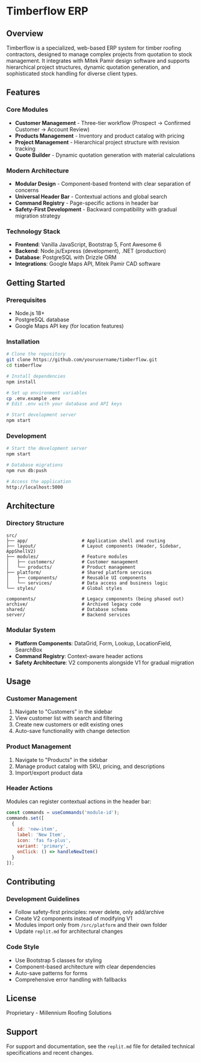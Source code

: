 # Timberflow ERP

## Overview
Timberflow is a specialized, web-based ERP system for timber roofing contractors, designed to manage complex projects from quotation to stock management. It integrates with Mitek Pamir design software and supports hierarchical project structures, dynamic quotation generation, and sophisticated stock handling for diverse client types.

## Features

### Core Modules
- **Customer Management** - Three-tier workflow (Prospect → Confirmed Customer → Account Review)
- **Products Management** - Inventory and product catalog with pricing
- **Project Management** - Hierarchical project structure with revision tracking
- **Quote Builder** - Dynamic quotation generation with material calculations

### Modern Architecture
- **Modular Design** - Component-based frontend with clear separation of concerns
- **Universal Header Bar** - Contextual actions and global search
- **Command Registry** - Page-specific actions in header bar
- **Safety-First Development** - Backward compatibility with gradual migration strategy

### Technology Stack
- **Frontend**: Vanilla JavaScript, Bootstrap 5, Font Awesome 6
- **Backend**: Node.js/Express (development), .NET (production)
- **Database**: PostgreSQL with Drizzle ORM
- **Integrations**: Google Maps API, Mitek Pamir CAD software

## Getting Started

### Prerequisites
- Node.js 18+ 
- PostgreSQL database
- Google Maps API key (for location features)

### Installation
```bash
# Clone the repository
git clone https://github.com/yourusername/timberflow.git
cd timberflow

# Install dependencies
npm install

# Set up environment variables
cp .env.example .env
# Edit .env with your database and API keys

# Start development server
npm start
```

### Development
```bash
# Start the development server
npm start

# Database migrations
npm run db:push

# Access the application
http://localhost:5000
```

## Architecture

### Directory Structure
```
src/
├── app/                    # Application shell and routing
├── layout/                 # Layout components (Header, Sidebar, AppShellV2)
├── modules/                # Feature modules
│   ├── customers/          # Customer management
│   └── products/           # Product management
├── platform/               # Shared platform services
│   ├── components/         # Reusable UI components
│   └── services/           # Data access and business logic
└── styles/                 # Global styles

components/                 # Legacy components (being phased out)
archive/                    # Archived legacy code
shared/                     # Database schema
server/                     # Backend services
```

### Modular System
- **Platform Components**: DataGrid, Form, Lookup, LocationField, SearchBox
- **Command Registry**: Context-aware header actions
- **Safety Architecture**: V2 components alongside V1 for gradual migration

## Usage

### Customer Management
1. Navigate to "Customers" in the sidebar
2. View customer list with search and filtering
3. Create new customers or edit existing ones
4. Auto-save functionality with change detection

### Product Management
1. Navigate to "Products" in the sidebar
2. Manage product catalog with SKU, pricing, and descriptions
3. Import/export product data

### Header Actions
Modules can register contextual actions in the header bar:
```javascript
const commands = useCommands('module-id');
commands.set([
  {
    id: 'new-item',
    label: 'New Item',
    icon: 'fas fa-plus',
    variant: 'primary',
    onClick: () => handleNewItem()
  }
]);
```

## Contributing

### Development Guidelines
- Follow safety-first principles: never delete, only add/archive
- Create V2 components instead of modifying V1
- Modules import only from `/src/platform` and their own folder
- Update `replit.md` for architectural changes

### Code Style
- Use Bootstrap 5 classes for styling
- Component-based architecture with clear dependencies
- Auto-save patterns for forms
- Comprehensive error handling with fallbacks

## License
Proprietary - Millennium Roofing Solutions

## Support
For support and documentation, see the `replit.md` file for detailed technical specifications and recent changes.